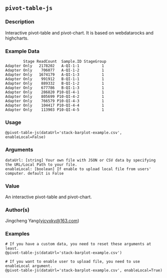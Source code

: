 ## `pivot-table-js`
### Description
Interactive pivot-table and pivot-chart. It is based on webdatarocks and highcharts.

### Example Data
```
        Stage ReadCount  Sample.ID StageGroup
Adapter Only   2178202   A-QI-1-1          1
Adapter Only    706077   A-QI-1-2          1
Adapter Only   1674179   A-QI-1-3          1
Adapter Only    991912   B-QI-1-1          1
Adapter Only    889332   B-QI-1-2          1
Adapter Only    677786   B-QI-1-3          1
Adapter Only    286820 P10-QI-4-1          1
Adapter Only    805699 P10-QI-4-2          1
Adapter Only    766579 P10-QI-4-3          1
Adapter Only    104417 P10-QI-4-4          1
Adapter Only    113903 P10-QI-4-5          1
```

### Usage

```
@pivot-table-js(dataUrl='stack-barplot-example.csv', enableLocal=False)
```

### Arguments

```text
dataUrl: [string] Your own file with JSON or CSV data by specifying the URL/Local Path to your file.
enableLocal: [boolean] If enable to upload local file from users' computer. default is False
```

### Value
An interactive pivot-table and pivot-chart.

### Author(s)
Jingcheng Yang(yjcyxky@163.com)

### Examples

```
# If you have a custom data, you need to reset these arguments at least.
@pivot-table-js(dataUrl='stack-barplot-example.csv')

# If you want to enable user to upload file, you need to use enableLocal argument.
@pivot-table-js(dataUrl='stack-barplot-example.csv', enableLocal=True)
```
